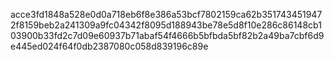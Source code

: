 acce3fd1848a528e0d0a718eb6f8e386a53bcf7802159ca62b3517434519472f8159beb2a241309a9fc04342f8095d188943be78e5d8f10e286c86148cb103900b33fd2c7d09e60937b71abaf54f4666b5bfbda5bf82b2a49ba7cbf6d9e445ed024f64f0db2387080c058d839196c89e